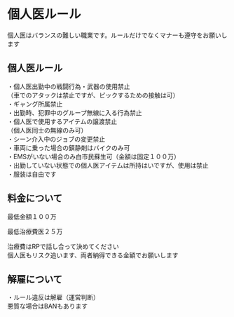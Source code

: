 # 個人医ルール

個人医はバランスの難しい職業です。ルールだけでなくマナーも遵守をお願いします

## 個人医ルール

・個人医出勤中の戦闘行為・武器の使用禁止\
（車でのアタックは禁止ですが、ピックするための接触は可）\
・ギャング所属禁止\
・出勤時、犯罪中のグループ無線に入る行為禁止\
・個人医で使用するアイテムの譲渡禁止\
（個人医同士の無線のみ可）\
・シーン介入中のジョブの変更禁止\
・車両に乗った場合の鎮静剤はバイクのみ可\
・EMSがいない場合のみ白市民蘇生可（金額は固定１００万）\
・出勤していない状態での個人医アイテムは所持はいですが、使用は禁止\
・服装は自由です

## 料金について

最低金額１００万

最低治療費医２５万

治療費はRPで話し合って決めてください\
個人医もリスク追います、両者納得できる金額でお願いします

## 解雇について

・ルール違反は解雇（運営判断）\
悪質な場合はBANもあります

